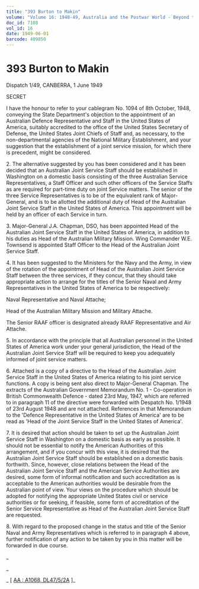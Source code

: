 ```yaml
---
title: "393 Burton to Makin"
volume: "Volume 16: 1948-49, Australia and the Postwar World - Beyond the Region"
doc_id: 7108
vol_id: 16
date: 1949-06-01
barcode: 409850
---
```


# 393 Burton to Makin

Dispatch 1/49, CANBERRA, 1 June 1949

SECRET

I have the honour to refer to your cablegram No. 1094 of 8th October, 1948, conveying the State Department's objection to the appointment of an Australian Defence Representative and Staff in the United States of America, suitably accredited to the office of the United States Secretary of Defense, the United States Joint Chiefs of Staff and, as necessary, to the non-departmental agencies of the National Military Establishment, and your suggestion that the establishment of a joint service mission, for which there is precedent, might be considered.

2\. The alternative suggested by you has been considered and it has been decided that an Australian Joint Service Staff should be established in Washington on a domestic basis consisting of the three Australian Service Representatives, a Staff Officer and such other officers of the Service Staffs as are required for part-time duty on joint Service matters. The senior of the three Service Representatives is to be of the equivalent rank of Major-General, and is to be allotted the additional duty of Head of the Australian Joint Service Staff in the United States of America. This appointment will be held by an officer of each Service in turn.

3\. Major-General J.A. Chapman, DSO, has been appointed Head of the Australian Joint Service Staff in the United States of America, in addition to his duties as Head of the Australian Military Mission. Wing Commander W.E. Townsend is appointed Staff Officer to the Head of the Australian Joint Service Staff.

4\. It has been suggested to the Ministers for the Navy and the Army, in view of the rotation of the appointment of Head of the Australian Joint Service Staff between the three services, if they concur, that they should take appropriate action to arrange for the titles of the Senior Naval and Army Representatives in the United States of America to be respectively:

Naval Representative and Naval Attache;

Head of the Australian Military Mission and Military Attache.

The Senior RAAF officer is designated already RAAF Representative and Air Attache.

5\. In accordance with the principle that all Australian personnel in the United States of America work under your general jurisdiction, the Head of the Australian Joint Service Staff will be required to keep you adequately informed of joint service matters.

6\. Attached is a copy of a directive to the Head of the Australian Joint Service Staff in the United States of America relating to his joint service functions. A copy is being sent also direct to Major-General Chapman. The extracts of the Australian Government Memorandum No. 1 - Co-operation in British Commonwealth Defence - dated 23rd May, 1947, which are referred to in paragraph 11 of the directive were forwarded with Despatch No. 1/1948 of 23rd August 1948 and are not attached. References in that Memorandum to the 'Defence Representative in the United States of America' are to be read as 'Head of the Joint Service Staff in the United States of America'.

7\. It is desired that action should be taken to set up the Australian Joint Service Staff in Washington on a domestic basis as early as possible. It should not be essential to notify the American Authorities of this arrangement, and if you concur with this view, it is desired that the Australian Joint Service Staff should be established on a domestic basis forthwith. Since, however, close relations between the Head of the Australian Joint Service Staff and the American Service Authorities are desired, some form of informal notification and such accreditation as is acceptable to the American authorities would be desirable from the Australian point of view. Your views on the procedure which should be adopted for notifying the appropriate United States civil or service authorities or for seeking, if feasible, some form of accreditation of the Senior Service Representative as Head of the Australian Joint Service Staff are requested.

8\. With regard to the proposed change in the status and title of the Senior Naval and Army Representatives which is referred to in paragraph 4 above, further notification of any action to be taken by you in this matter will be forwarded in due course.

_

_

_ [ [AA : A1068, DL47/5/2A](http://www.naa.gov.au/cgi-bin/Search?O=I&Number=409850) ]_
